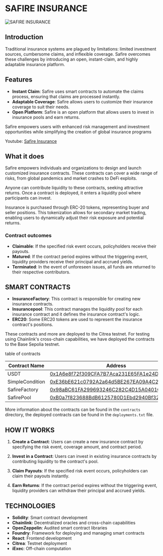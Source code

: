 # SAFIRE INSURANCE
![SAFIRE INSURANCE](https://github.com/user-attachments/assets/89e9ba7b-5306-4f57-a827-5fec46eaba99)

## Introduction
Traditional insurance systems are plagued by limitations: limited investment sources, cumbersome claims, and inflexible coverage. Safire overcomes these challenges by introducing an open, instant-claim, and highly adaptable insurance platform.

## Features
- **Instant Claim**: Safire uses smart contracts to automate the claims process, ensuring that claims are processed instantly.
- **Adaptable Coverage**: Safire allows users to customize their insurance coverage to suit their needs.
- **Open Platform**: Safire is an open platform that allows users to invest in insurance pools and earn returns.

Safire empowers users with enhanced risk management and investment opportunities while simplifying the creation of global insurance programs

Youtube: [Safire Insurance](https://youtu.be/V1vP4lq8aMw)

## What it does
Safire empowers individuals and organizations to design and launch customized insurance contracts. These contracts can cover a wide range of risks, from global pandemics and market crashes to DeFi exploits.

Anyone can contribute liquidity to these contracts, seeking attractive returns. Once a contract is deployed, it enters a liquidity pool where participants can invest.

Insurance is purchased through ERC-20 tokens, representing buyer and seller positions. This tokenization allows for secondary market trading, enabling users to dynamically adjust their risk exposure and potential returns.

### Contract outcomes
  - **Claimable**: If the specified risk event occurs, policyholders receive their payouts.
- **Matured**: If the contract period expires without the triggering event, liquidity providers receive their principal and accrued yields.
- **Terminated**: In the event of unforeseen issues, all funds are returned to their respective contributors.

## SMART CONTRACTS
- **InsuranceFactory**: This contract is responsible for creating new insurance contracts.
- **Insurancepool**: This contract manages the liquidity pool for each insurance contract and it defines the insurance contract's logic.
- **ERC20**: Some ERC20 tokens are used to represent the insurance contract's positions.

These contracts and more are deployed to the Citrea testnet. For testing using Chainlink's cross-chain capabilities, we have deployed the contracts to the Base Sepolia testnet.

table of contracts

| Contract Name | Address |
| --- | --- |
|USDT | [0x1A6e8f72f309CFA7B7Aca231E65FA1e24D4B8fB0](https://explorer.testnet.citrea.xyz/address/0x1A6e8f72f309CFA7B7Aca231E65FA1e24D4B8fB0) |
|SimpleCondition | [0xE36bE621c0792A2a64d5BE267EA09A4C266CCeb1](https://explorer.testnet.citrea.xyz/address/0xE36bE621c0792A2a64d5BE267EA09A4C266CCeb1) |
|SafireFactory | [0x98aBC61FA299693246C282C4D15A0401C239F606](https://explorer.testnet.citrea.xyz/address/0x98aBC61FA299693246C282C4D15A0401C239F606) |
|SafirePool | [0xB0a7f823688BdB6125780D1Ebd2940Bf32F14FD6](https://explorer.testnet.citrea.xyz/address/0xB0a7f823688BdB6125780D1Ebd2940Bf32F14FD6) |

More information about the contracts can be found in the `contracts` directory, the deployed contracts can be found in the `deployments.txt` file.







## HOW IT WORKS
1. **Create a Contract**: Users can create a new insurance contract by specifying the risk event, coverage amount, and contract period.

2. **Invest in a Contract**: Users can invest in existing insurance contracts by contributing liquidity to the contract's pool.

3. **Claim Payouts**: If the specified risk event occurs, policyholders can claim their payouts instantly.

4. **Earn Returns**: If the contract period expires without the triggering event, liquidity providers can withdraw their principal and accrued yields.

## TECHNOLOGIES
- **Solidity**: Smart contract development
- **Chainlink**: Decentralized oracles and cross-chain capabilities
- **OpenZeppelin**: Audited smart contract libraries
- **Foundry**: Framework for deploying and managing smart contracts
- **React**: Frontend development
- **Citrea**: Testnet deployment
- **iExec**: Off-chain computation



